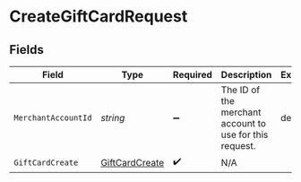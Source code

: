 # CreateGiftCardRequest


## Fields

| Field                                                       | Type                                                        | Required                                                    | Description                                                 | Example                                                     |
| ----------------------------------------------------------- | ----------------------------------------------------------- | ----------------------------------------------------------- | ----------------------------------------------------------- | ----------------------------------------------------------- |
| `MerchantAccountId`                                         | *string*                                                    | :heavy_minus_sign:                                          | The ID of the merchant account to use for this request.     | default                                                     |
| `GiftCardCreate`                                            | [GiftCardCreate](../../Models/Components/GiftCardCreate.md) | :heavy_check_mark:                                          | N/A                                                         |                                                             |